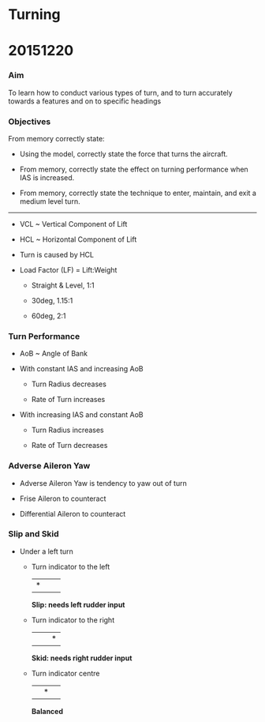 # Turning

# 20151220

### Aim

To learn how to conduct various types of turn, and to turn accurately towards a
features and on to specific headings

### Objectives

From memory correctly state:

* Using the model, correctly state the force that turns the aircraft.

* From memory, correctly state the effect on turning performance when IAS is
  increased.

* From memory, correctly state the technique to enter, maintain, and exit a
  medium level turn.

----

* VCL ~ Vertical Component of Lift

* HCL ~ Horizontal Component of Lift

* Turn is caused by HCL

* Load Factor (LF) = Lift:Weight

  * Straight & Level, 1:1

  * 30deg, 1.15:1

  * 60deg, 2:1

### Turn Performance

* AoB ~ Angle of Bank

* With constant IAS and increasing AoB

  * Turn Radius decreases

  * Rate of Turn increases

* With increasing IAS and constant AoB

  * Turn Radius increases

  * Rate of Turn decreases

### Adverse Aileron Yaw

* Adverse Aileron Yaw is tendency to yaw out of turn

* Frise Aileron to counteract

* Differential Aileron to counteract

### Slip and Skid

* Under a left turn

  * Turn indicator to the left

    |   |   |   |
    |:-:|:-:|:-:|
    | * |   |   |

    **Slip: needs left rudder input**

  * Turn indicator to the right

    |   |   |   |
    |:-:|:-:|:-:|
    |   |   | * |

    **Skid: needs right rudder input**

  * Turn indicator centre

    |   |   |   |
    |:-:|:-:|:-:|
    |   | * |   |

    **Balanced**





